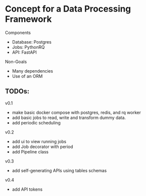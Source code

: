 # Concept for a Data Processing Framework

Components
- Database: Postgres
- Jobs: PythonRQ
- API: FastAPI

Non-Goals
- Many dependencies
- Use of an ORM

## TODOs:
v0.1
- make basic docker compose with postgres, redis, and rq worker
- add basic jobs to read, write and transform dummy data.
- add periodic scheduling

v0.2
- add ui to view running jobs
- add Job decorator with period
- add Pipeline class

v0.3
- add self-generating APIs using tables schemas

v0.4
- add API tokens